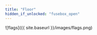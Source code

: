 ```yaml
---
title: "Floor"
hidden_if_unlocked: "fusebox_open"
---
```


![flags]({{ site.baseurl }}/images/flags.png)